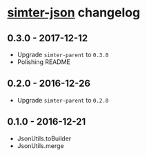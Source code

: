# [simter-json](https://github.com/simter/simter-json) changelog

## 0.3.0 - 2017-12-12
- Upgrade `simter-parent` to `0.3.0`
- Polishing README

## 0.2.0 - 2016-12-26
- Upgrade `simter-parent` to `0.2.0`

## 0.1.0 - 2016-12-21
- JsonUtils.toBuilder
- JsonUtils.merge
